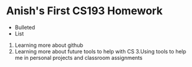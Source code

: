 # Anish's First CS193 Homework
- Bulleted
- List

1. Learning more about github
2. Learning more about future tools to help with CS
3.Using tools to help me in personal projects and classroom assignments
